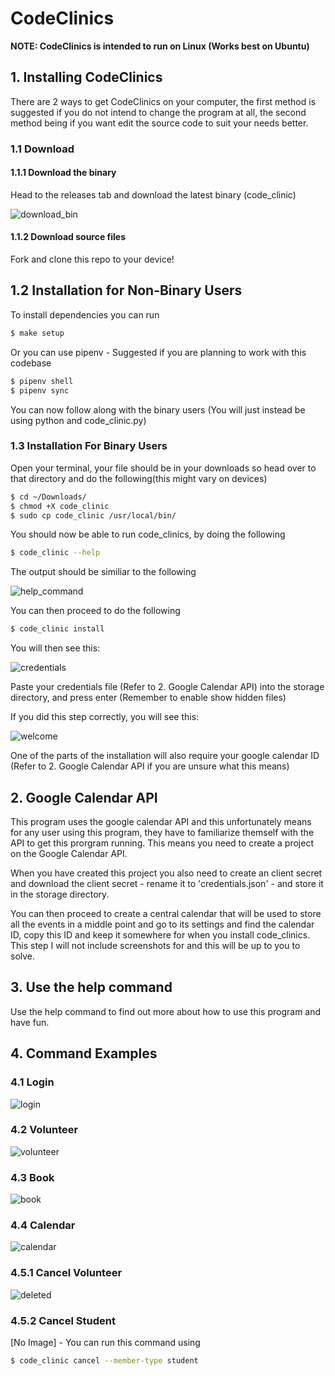 <h1>CodeClinics</h1>
<strong>NOTE: CodeClinics is intended to run on Linux (Works best on Ubuntu)</strong>
<h2>1. Installing CodeClinics</h2>
<p>There are 2 ways to get CodeClinics on your computer, the first method is suggested if you do not intend to change the program at all, the second method being if you want edit the source code to suit your needs better.</p>
<h3>1.1 Download</h3>
<h4>1.1.1 Download the binary</h4>

Head to the releases tab and download the latest binary (code_clinic)

![download_bin](https://user-images.githubusercontent.com/36800222/186501488-47816f7c-101e-47a3-8d13-d590f513d78e.gif)

<h4>1.1.2 Download source files</h4>

Fork and clone this repo to your device!

<h2>1.2 Installation for Non-Binary Users</h2>

To install dependencies you can run

```bash
$ make setup
```

Or you can use pipenv - Suggested if you are planning to work with this codebase

```bash
$ pipenv shell
$ pipenv sync
```

You can now follow along with the binary users (You will just instead be using python and code_clinic.py)

<h3>1.3 Installation For Binary Users</h3>

Open your terminal, your file should be in your downloads so head over to that directory and do the following(this might vary on devices)

```bash
$ cd ~/Downloads/
$ chmod +X code_clinic
$ sudo cp code_clinic /usr/local/bin/
```

You should now be able to run code_clinics, by doing the following

```bash
$ code_clinic --help
```

The output should be similiar to the following

![help_command](https://user-images.githubusercontent.com/36800222/186504176-22c978e5-82b8-4058-bec8-415f18640b1c.png)

You can then proceed to do the following

```bash
$ code_clinic install
```

You will then see this:

![credentials](https://user-images.githubusercontent.com/36800222/186505269-e967f874-c2c5-45ad-96d4-513a4635cf43.png)

Paste your credentials file (Refer to 2. Google Calendar API) into the storage directory, and press enter (Remember to enable show hidden files)

If you did this step correctly, you will see this:

![welcome](https://user-images.githubusercontent.com/36800222/186505953-9ef8a64c-7a07-4d71-9b15-a579ebb0e9b4.png)

One of the parts of the installation will also require your google calendar ID (Refer to 2. Google Calendar API if you are unsure what this means)

<h2>2. Google Calendar API</h2>

This program uses the google calendar API and this unfortunately means for any user using this program, they have to familiarize themself with the API to get this prorgram running. This means you need to create a project on the Google Calendar API. 

When you have created this project you also need to create an client secret and download the client secret - rename it to 'credentials.json' - and store it in the storage directory. 

You can then proceed to create a central calendar that will be used to store all the events in a middle point and go to its settings and find the calendar ID, copy this ID and keep it somewhere for when you install code_clinics. This step I will not include screenshots for and this will be up to you to solve.

<h2>3. Use the help command</h2>

Use the help command to find out more about how to use this program and have fun. 

<h2>4. Command Examples</h2>

<h3>4.1 Login</h3>

![login](https://user-images.githubusercontent.com/36800222/186509069-6bf8891f-f939-40a4-a39b-32f8a32131e5.png)

<h3>4.2 Volunteer</h3>

![volunteer](https://user-images.githubusercontent.com/36800222/186509551-5639ca6f-aff3-4e32-b1a7-464face44fb4.png)

<h3>4.3 Book</h3>

![book](https://user-images.githubusercontent.com/36800222/186510159-b2b9779a-7978-4eae-aba5-8b6194e965a7.png)

<h3>4.4 Calendar</h3>

![calendar](https://user-images.githubusercontent.com/36800222/186510285-09b5ce23-6032-4a9f-96bb-45c7b9b4fc6c.png)

<h3>4.5.1 Cancel Volunteer</h3>

![deleted](https://user-images.githubusercontent.com/36800222/186510572-5d7a1748-0195-428d-80d2-57ab35c4ed70.png)

<h3>4.5.2 Cancel Student</h3>

[No Image] - You can run this command using

```bash
$ code_clinic cancel --member-type student
```


